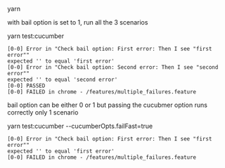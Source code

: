 yarn

with bail option is set to 1, run all the 3 scenarios

yarn test:cucumber

```
[0-0] Error in "Check bail option: First error: Then I see "first error""
expected '' to equal 'first error'
[0-0] Error in "Check bail option: Second error: Then I see "second error""
expected '' to equal 'second error'
[0-0] PASSED
[0-0] FAILED in chrome - /features/multiple_failures.feature

```

bail option can be either 0 or 1 but passing the cucubmer option runs correctly only 1 scenario

yarn test:cucumber --cucumberOpts.failFast=true

```
[0-0] Error in "Check bail option: First error: Then I see "first error""
expected '' to equal 'first error'
[0-0] FAILED in chrome - /features/multiple_failures.feature
```
